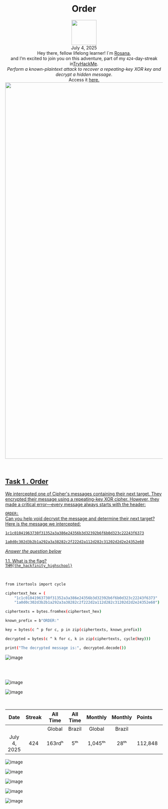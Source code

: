 <h1 align="center">Order</h1>
<p align="center"><img width="80px" src="https://github.com/user-attachments/assets/6eab5e86-d9b1-4474-9f84-dd5ed984bcac"><br>
July 4, 2025<br> Hey there, fellow lifelong learner! I´m <a href="https://www.linkedin.com/in/rosanafssantos/">Rosana</a>,<br>
and I’m excited to join you on this adventure, part of my <code>424</code>-day-streak in<a href="https://tryhackme.com">TryHackMe</a>.<br>
<em>Perform a known-plaintext attack to recover a repeating-key XOR key and decrypt a hidden message</em>.<br>
Access it <a href="https://tryhackme.com/room/hfb1order"</a>here.<br>
<img width="1200px" src="https://github.com/user-attachments/assets/452a3eef-3e09-4871-82cf-13b76ff5db43"></p>

<br>

<h2>Task 1 . Order</h2>

<p>We intercepted one of Cipher's messages containing their next target. They encrypted their message using a repeating-key XOR cipher. However, they made a critical error—every message always starts with the header:

<code>ORDER:</code><br>
Can you help void decrypt the message and determine their next target?<br>
Here is the message we intercepted:<br>

<code>1c1c01041963730f31352a3a386e24356b3d32392b6f6b0d323c22243f6373</code><br>

<code>1a0d0c302d3b2b1a292a3a38282c2f222d2a112d282c31202d2d2e24352e60</code></p>

<p><em>Answer the question below</em></p>

<p>1.1. What is the flag?<br>
<code>THM{the_hackfinity_highschool}</code></p>

<br>

```bash
from itertools import cycle

ciphertext_hex = (
    "1c1c01041963730f31352a3a386e24356b3d32392b6f6b0d323c22243f6373"
    "1a0d0c302d3b2b1a292a3a38282c2f222d2a112d282c31202d2d2e24352e60")

ciphertexts = bytes.fromhex(ciphertext_hex)

known_prefix = b"ORDER:"

key = bytes(c ^ p for c, p in zip(ciphertexts, known_prefix))

decrypted = bytes(c ^ k for c, k in zip(ciphertexts, cycle(key)))

print("The decrypted message is:", decrypted.decode())
```

![image](https://github.com/user-attachments/assets/594776a5-7fbf-4fe3-b540-5a3b0112b33f)

<br>
<br>

![image](https://github.com/user-attachments/assets/c8aae5c9-684b-4999-b48e-7fe2058bdecf)

![image](https://github.com/user-attachments/assets/162143a8-5c5d-4135-8b48-cbebe22a1b78)


<br>

<div align="center">

| Date              | Streak   | All Time     | All Time     | Monthly     | Monthly    | Points   | Rooms     | Badges    |
| :---------------: | :------: | :----------: | :----------: | :---------: | :--------: | :------  | :-------: | :-------: |
|                   |          |    Global    |    Brazil    |    Global   |   Brazil   |          | Completed |           |
| July 4, 2025      | 424      |     163rdʰ   |      5ᵗʰ     |   1,045ᵗʰ   |    28ᵗʰ    |  112,848 |    828    |     63    |

</div>

![image](https://github.com/user-attachments/assets/f8f7d85b-6f83-44cd-9516-9ec16641d1e0)

![image](https://github.com/user-attachments/assets/9bdffbbb-bb14-44c7-ac51-0be6b1bbf611)

![image](https://github.com/user-attachments/assets/242d6008-c013-4135-ae36-2c7148150a19)

![image](https://github.com/user-attachments/assets/eb45b4f7-286f-4b7c-8e0f-31f89b39c160)

![image](https://github.com/user-attachments/assets/b226e878-1be6-47f8-866a-25f764cd94e1)
